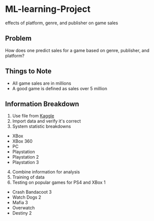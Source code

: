 # ML-learning-Project
effects of platform, genre, and publisher on game sales

## Problem
How does one predict sales for a game based on genre, publisher, and platform?

## Things to Note
* All game sales are in millions
* A good game is defined as sales over 5 million

## Information Breakdown
1. Use file from [Kaggle](https://www.kaggle.com/gregorut/videogamesales)
2. Import data and verify it's correct
3. System statistic breakdowns
  * XBox
  * XBox 360
  * PC
  * Playstation
  * Playstation 2
  * Playstation 3
4. Combine information for analysis
5. Training of data
6. Testing on popular games for PS4 and XBox 1
  * Crash Bandacoot 3
  * Watch Dogs 2
  * Mafia 3
  * Overwatch
  * Destiny 2
